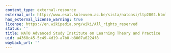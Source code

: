 ```yaml
---
content_type: external-resource
external_url: http://www.esat.kuleuven.ac.be/sista/natoasi/ltp2002.html
has_external_license_warning: true
license: https://en.wikipedia.org/wiki/All_rights_reserved
status: ''
title: NATO Advanced Study Institute on Learning Theory and Practice
uid: a4368c45-5c49-4d19-a7b0-b8007a6224f8
wayback_url: ''
---
```

